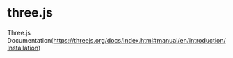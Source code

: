 # three.js

Three.js　Documentation(https://threejs.org/docs/index.html#manual/en/introduction/Installation)
